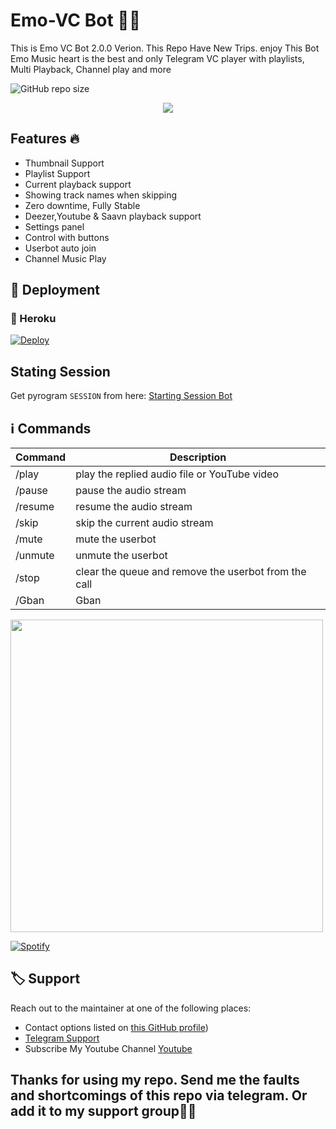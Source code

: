# Emo-VC Bot 🎵🎵
This is Emo VC Bot 2.0.0 Verion. This Repo Have New Trips. enjoy This Bot
Emo Music heart is the best and only Telegram VC player with playlists, Multi Playback, Channel play and more
 
 ![GitHub repo size](https://img.shields.io/github/repo-size/RishBropromax/Emo-Vc-Bot-2.0.0?label=Repo%20Size)

<p align="center">
  <img src="https://telegra.ph/file/626f0a4cc3bb673ea7a9b.jpg">
</p>

<h2> Features 🔥 </h2>

- Thumbnail Support
- Playlist Support
- Current playback support
- Showing track names when skipping
- Zero downtime, Fully Stable
- Deezer,Youtube & Saavn playback support
- Settings panel
- Control with buttons
- Userbot auto join
- Channel Music Play


## 🚀 Deployment

### 💜 Heroku

[![Deploy](https://www.herokucdn.com/deploy/button.svg)](https://heroku.com/deploy?template=https://github.com/RishBropromax/Emo-Vc-Bot)

## Stating Session

Get pyrogram   `SESSION` from here:
[Starting Session Bot](https://t.me/StringFatherBot)


## ℹ️ Commands

| Command | Description                                          |
| ------- | ---------------------------------------------------- |
| /play   | play the replied audio file or YouTube video         |
| /pause  | pause the audio stream                               |
| /resume | resume the audio stream                              |
| /skip   | skip the current audio stream                        |
| /mute   | mute the userbot                                     |
| /unmute | unmute the userbot                                   |
| /stop   | clear the queue and remove the userbot from the call |
| /Gban   | Gban                                                 |    

<img src= "https://raw.githubusercontent.com/Gishankrishka2/Gishankrishka2/main/Gifs/5eeea355389655.59822ff824b72.gif" width="500">

 [![Spotify](https://spotify-readme-3s61yj059-xditya.vercel.app/api/spotify)](https://open.spotify.com/user/on84l0syf9y9m2m84unz4h8uq)
 
## 🏷 Support

Reach out to the maintainer at one of the following places:

- Contact options listed on [this GitHub profile](https://github.com/RishBropromax/Emo-Deckstop-Bot))
- [Telegram Support](https://t.me/Emo_Bot_Support)
- Subscribe My Youtube Channel [Youtube](https://www.youtube.com/channel/UCTIprdrvIiMjFdFwJgnmTUg)
 
<h2>Thanks for using my repo. Send me the faults and shortcomings of this repo via telegram. Or add it to my support group👊👊
  
 
